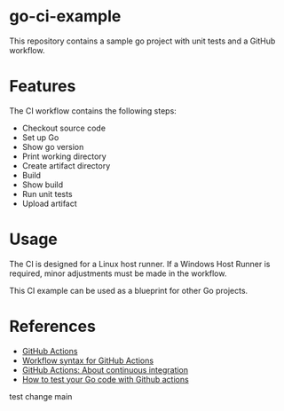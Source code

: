 # go-ci-example

This repository contains a sample go project with unit tests and a GitHub workflow.

# Features
The CI workflow contains the following steps:
* Checkout source code
* Set up Go
* Show go version
* Print working directory
* Create artifact directory
* Build
* Show build
* Run unit tests
* Upload artifact

# Usage
The CI is designed for a Linux host runner. If a Windows Host Runner is required, minor adjustments must be made in the workflow. 

This CI example can be used as a blueprint for other Go projects.

# References
* [GitHub Actions](https://docs.github.com/en/actions)
* [Workflow syntax for GitHub Actions](https://docs.github.com/en/actions/using-workflows/workflow-syntax-for-github-actions)
* [GitHub Actions: About continuous integration](https://docs.github.com/en/actions/automating-builds-and-tests/about-continuous-integration)
* [How to test your Go code with Github actions](https://gfgfddgleb.medium.com/how-to-test-your-go-code-with-github-actions-f15881d46089)

test change main